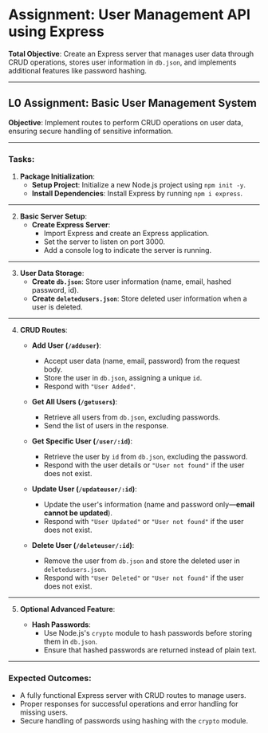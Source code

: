 # Assignment: User Management API using Express

**Total Objective**: Create an Express server that manages user data through CRUD operations, stores user information in `db.json`, and implements additional features like password hashing.

---

## **L0 Assignment: Basic User Management System**

**Objective**: Implement routes to perform CRUD operations on user data, ensuring secure handling of sensitive information.

---

### **Tasks**:

1. **Package Initialization**:  
   - **Setup Project**: Initialize a new Node.js project using `npm init -y`.  
   - **Install Dependencies**: Install Express by running `npm i express`.  

---

2. **Basic Server Setup**:  
   - **Create Express Server**:
     - Import Express and create an Express application.
     - Set the server to listen on port 3000.
     - Add a console log to indicate the server is running.

---

3. **User Data Storage**:  
   - **Create `db.json`**: Store user information (name, email, hashed password, id).  
   - **Create `deletedusers.json`**: Store deleted user information when a user is deleted.

---

4. **CRUD Routes**:  

   - **Add User (`/adduser`)**:
     - Accept user data (name, email, password) from the request body.
     - Store the user in `db.json`, assigning a unique `id`.
     - Respond with `"User Added"`.

   - **Get All Users (`/getusers`)**:
     - Retrieve all users from `db.json`, excluding passwords.
     - Send the list of users in the response.

   - **Get Specific User (`/user/:id`)**:
     - Retrieve the user by `id` from `db.json`, excluding the password.
     - Respond with the user details or `"User not found"` if the user does not exist.

   - **Update User (`/updateuser/:id`)**:
     - Update the user's information (name and password only—**email cannot be updated**).
     - Respond with `"User Updated"` or `"User not found"` if the user does not exist.

   - **Delete User (`/deleteuser/:id`)**:
     - Remove the user from `db.json` and store the deleted user in `deletedusers.json`.
     - Respond with `"User Deleted"` or `"User not found"` if the user does not exist.

---

5. **Optional Advanced Feature**:

   - **Hash Passwords**:
     - Use Node.js's `crypto` module to hash passwords before storing them in `db.json`.
     - Ensure that hashed passwords are returned instead of plain text.

---

### **Expected Outcomes**:  

- A fully functional Express server with CRUD routes to manage users.  
- Proper responses for successful operations and error handling for missing users.  
- Secure handling of passwords using hashing with the `crypto` module.  
